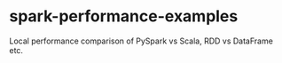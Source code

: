 # spark-performance-examples
Local performance comparison of PySpark vs Scala, RDD vs DataFrame etc. 
